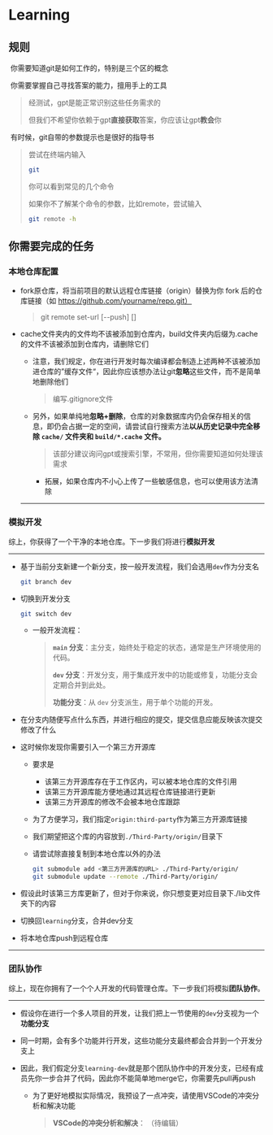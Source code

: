 # Learning

## 规则

​	你需要知道git是如何工作的，特别是三个区的概念

​	你需要掌握自己寻找答案的能力，擅用手上的工具

> 经测试，gpt是能正常识别这些任务需求的
>
> 但我们不希望你依赖于gpt**直接获取**答案，你应该让gpt**教会**你

​	有时候，git自带的参数提示也是很好的指导书

> 尝试在终端内输入
>
> ```bash
> git
> ```
>
> 你可以看到常见的几个命令
>
> 如果你不了解某个命令的参数，比如remote，尝试输入
>
> ```bash
> git remote -h
> ```



## 你需要完成的任务

### 本地仓库配置

- fork原仓库，将当前项目的默认远程仓库链接（origin）替换为你 fork 后的仓库链接（如 https://github.com/yourname/repo.git）

  > git remote set-url [--push] <name> <newurl> [<oldurl>]

- cache文件夹内的文件均不该被添加到仓库内，build文件夹内后缀为.cache的文件不该被添加到仓库内，请删除它们

  - 注意，我们规定，你在进行开发时每次编译都会制造上述两种不该被添加进仓库的”缓存文件“，因此你应该想办法让git**忽略**这些文件，而不是简单地删除他们
  
    > 编写.gitignore文件

  - 另外，如果单纯地**忽略+删除**，仓库的对象数据库内仍会保存相关的信息，即仍会占据一定的空间，请尝试自行搜索方法**以从历史记录中完全移除 `cache/` 文件夹和 `build/*.cache` 文件。**
    
    > 该部分建议询问gpt或搜索引擎，不常用，但你需要知道如何处理该需求	
    
    - 拓展，如果仓库内不小心上传了一些敏感信息，也可以使用该方法清除
  
  ---


### 模拟开发

综上，你获得了一个干净的本地仓库。下一步我们将进行**模拟开发**

---

- 基于当前分支新建一个新分支，按一般开发流程，我们会选用`dev`作为分支名

  ```bash
  git branch dev
  ```

- 切换到开发分支

  ```bash
  git switch dev
  ```

  - 一般开发流程：

    > **`main` 分支**：主分支，始终处于稳定的状态，通常是生产环境使用的代码。
    >
    > **`dev` 分支**：开发分支，用于集成开发中的功能或修复，功能分支会定期合并到此处。
    >
    > **功能分支**：从 `dev` 分支派生，用于单个功能的开发。

- 在分支内随便写点什么东西，并进行相应的提交，提交信息应能反映该次提交修改了什么

- 这时候你发现你需要引入一个第三方开源库

  - 要求是
    - 该第三方开源库存在于工作区内，可以被本地仓库的文件引用
    - 该第三方开源库能方便地通过其远程仓库链接进行更新
    - 该第三方开源库的修改不会被本地仓库跟踪
    
  - 为了方便学习，我们指定`origin:third-party`作为第三方开源库链接

  - 我们期望把这个库的内容放到`./Third-Party/origin/`目录下

  - 请尝试除直接复制到本地仓库以外的办法

    ```bash
    git submodule add <第三方开源库的URL> ./Third-Party/origin/
    git submodule update --remote ./Third-Party/origin/
    ```

- 假设此时该第三方库更新了，但对于你来说，你只想变更对应目录下./lib文件夹下的内容

- 切换回`learning`分支，合并dev分支

- 将本地仓库push到远程仓库

---

### 团队协作

​	综上，现在你拥有了一个个人开发的代码管理仓库。下一步我们将模拟**团队协作**。

---

 - 假设你在进行一个多人项目的开发，让我们把上一节使用的`dev`分支视为一个**功能分支**

 - 同一时期，会有多个功能并行开发，这些功能分支最终都会合并到一个开发分支上

 - 因此，我们假定分支`learning-dev`就是那个团队协作中的开发分支，已经有成员先你一步合并了代码，因此你不能简单地merge它，你需要先pull再push

   - 为了更好地模拟实际情况，我预设了一点冲突，请使用VSCode的冲突分析和解决功能

     > **VSCode的冲突分析和解决**：
     > （待编辑）